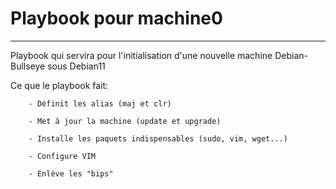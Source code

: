 # Playbook pour machine0
***
Playbook qui servira pour l'initialisation d'une nouvelle machine Debian-Bullseye sous Debian11

Ce que le playbook fait:

        - Définit les alias (maj et clr)
        
        - Met à jour la machine (update et upgrade)
        
        - Installe les paquets indispensables (sudo, vim, wget...)
        
        - Configure VIM
        
        - Enlève les "bips"
        
        
